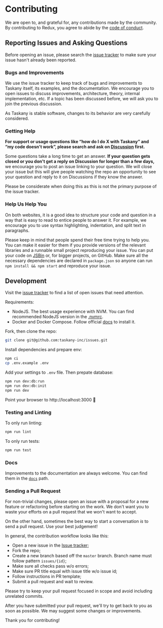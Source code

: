 # Contributing

We are open to, and grateful for, any contributions made by the community. By contributing to Redux, you agree to abide by the [code of conduct](https://github.com/taskany-inc/issues/blob/master/CODE_OF_CONDUCT.md).

## Reporting Issues and Asking Questions

Before opening an issue, please search the [issue tracker](https://github.com/taskany-inc/issues/issues) to make sure your issue hasn't already been reported.

### Bugs and Improvements

We use the issue tracker to keep track of bugs and improvements to Taskany itself, its examples, and the documentation. We encourage you to open issues to discuss improvements, architecture, theory, internal implementation, etc. If a topic has been discussed before, we will ask you to join the previous discussion.

As Taskany is stable software, changes to its behavior are very carefully considered.

### Getting Help

**For support or usage questions like “how do I do X with Taskany” and “my code doesn't work”, please search and ask on [Discussion](https://github.com/taskany-inc/issues/discussions) first.**

Some questions take a long time to get an answer. **If your question gets closed or you don't get a reply on Discussion for longer than a few days,** we encourage you to post an issue linking to your question. We will close your issue but this will give people watching the repo an opportunity to see your question and reply to it on Discussions if they know the answer.

Please be considerate when doing this as this is not the primary purpose of the issue tracker.

### Help Us Help You

On both websites, it is a good idea to structure your code and question in a way that is easy to read to entice people to answer it. For example, we encourage you to use syntax highlighting, indentation, and split text in paragraphs.

Please keep in mind that people spend their free time trying to help you. You can make it easier for them if you provide versions of the relevant libraries and a runnable small project reproducing your issue. You can put your code on [JSBin](https://jsbin.com) or, for bigger projects, on GitHub. Make sure all the necessary dependencies are declared in `package.json` so anyone can run `npm install && npm start` and reproduce your issue.

## Development

Visit the [issue tracker](https://github.com/taskany-inc/issues/issues) to find a list of open issues that need attention.

Requirements:

-   NodeJS. The best usage experience with NVM. You can find recommended NodeJS version in the [.nvmrc](https://github.com/taskany-inc/issues/blob/main/.nvmrc).
-   Docker and Docker Compose. Follow official [docs](https://docs.docker.com/get-docker/) to install it.

Fork, then clone the repo:

```sh
git clone git@github.com:taskany-inc/issues.git
```

Install dependencies and prepare env:

```sh
npm ci
cp .env.example .env
```

Add your settings to `.env` file. Then prepate database:

```sh
npm run dev:db:run
npm run dev:db:init
npm run dev
```

Point your browser to http://localhost:3000 :tada:

### Testing and Linting

To only run linting:

```sh
npm run lint
```

To only run tests:

```sh
npm run test
```

### Docs

Improvements to the documentation are always welcome. You can find them in the [`docs`](/docs) path.

### Sending a Pull Request

For non-trivial changes, please open an issue with a proposal for a new feature or refactoring before starting on the work. We don't want you to waste your efforts on a pull request that we won't want to accept.

On the other hand, sometimes the best way to start a conversation _is_ to send a pull request. Use your best judgement!

In general, the contribution workflow looks like this:

-   Open a new issue in the [Issue tracker](https://github.com/taskany-inc/issues/issues);
-   Fork the repo;
-   Create a new branch based off the `master` branch. Branch name must follow pattern `issues/{id}`;
-   Make sure all checks pass w/o errors;
-   Make sure PR title equal with issue title w/o issue id;
-   Follow instructions in PR template;
-   Submit a pull request and wait to review.

Please try to keep your pull request focused in scope and avoid including unrelated commits.

After you have submitted your pull request, we'll try to get back to you as soon as possible. We may suggest some changes or improvements.

Thank you for contributing!
